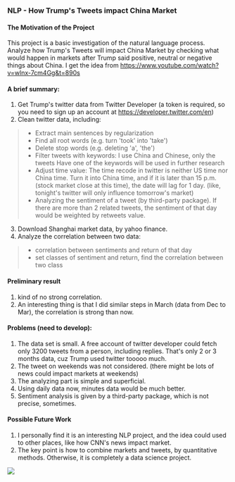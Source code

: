### NLP - How Trump's Tweets impact China Market

#### The Motivation of the Project
This project is a basic investigation of the natural language process. Analyze how Trump's Tweets will impact China Market by checking what would happen in markets after Trump said positive, neutral or negative things about China. I get the idea from https://www.youtube.com/watch?v=wlnx-7cm4Gg&t=890s

#### A brief summary:
1.  Get Trump's twitter data from Twitter Developer (a token is required, so you need to sign up an account at https://developer.twitter.com/en)
2. Clean twitter data, including:
> - Extract main sentences by regularization
> - Find all root words (e.g. turn 'took' into 'take')
> - Delete stop words (e.g. deleting 'a', 'the')
> - Filter tweets with keywords: I use China and Chinese, only the tweets Have one of the keywords will be used in further research
> - Adjust time value: The time recode in twitter is neither US time nor China time. Turn it into China time, and if it is later than 15 p.m. (stock market close at this time), the date will lag for 1 day. (like, tonight's twitter will only influence tomorrow's market)
> - Analyzing the sentiment of a tweet (by third-party package). If there are more than 2 related tweets, the sentiment of that day would be weighted by retweets value.
3. Download Shanghai market data, by yahoo finance.
4. Analyze the correlation between two data:
> - correlation between sentiments and return of that day
> - set classes of sentiment and return, find the correlation between two class
 
#### Preliminary result
1. kind of no strong correlation.
2. An interesting thing is that I did similar steps in March (data from Dec to Mar), the correlation is strong than now.

#### Problems (need to develop):
1. The data set is small. A free account of twitter developer could fetch only 3200 tweets from a person, including replies. That's only 2 or 3 months data, cuz Trump used twitter tooooo much.
2. The tweet on weekends was not considered. (there might be lots of news could impact markets at weekends)
3. The analyzing part is simple and superficial.
4. Using daily data now, minutes data would be much better.
5. Sentiment analysis is given by a third-party package, which is not precise, sometimes.

#### Possible Future Work
1. I personally find it is an interesting NLP project, and the idea could used to other places, like how CNN's news impact market.
2. The key point is how to combine markets and tweets, by quantitative methods. Otherwise, it is completely a data science project.

![](https://tva1.sinaimg.cn/large/007S8ZIlgy1gga3nysv48j30vs0u042p.jpg)
